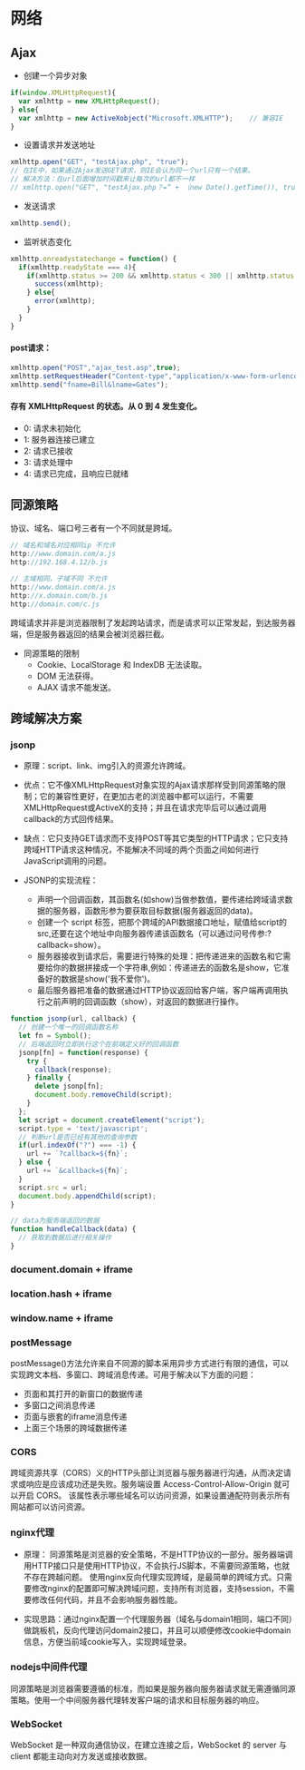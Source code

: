 # 网络

## Ajax

- 创建一个异步对象

```js
if(window.XMLHttpRequest){
  var xmlhttp = new XMLHttpRequest();
} else{
  var xmlhttp = new ActiveXobject("Microsoft.XMLHTTP");    // 兼容IE
}
```

- 设置请求并发送地址

```js
xmlhttp.open("GET", "testAjax.php", "true");
// 在IE中，如果通过Ajax发送GET请求，则IE会认为同一个url只有一个结果。
// 解决方法：在url后面增加时间戳来让每次的url都不一样
// xmlhttp.open("GET", "testAjax.php？=“ + （new Date().getTime()), true);
```

- 发送请求

```js
xmlhttp.send();
```

- 监听状态变化

```js
xmlhttp.onreadystatechange = function() {
  if(xmlhttp.readyState === 4){
    if(xmlhttp.status >= 200 && xmlhttp.status < 300 || xmlhttp.status === 304){
      success(xmlhttp);
    } else{
      error(xmlhttp);
    }
  }
}
```


#### post请求：

```js
xmlhttp.open("POST","ajax_test.asp",true);
xmlhttp.setRequestHeader("Content-type","application/x-www-form-urlencoded");
xmlhttp.send("fname=Bill&lname=Gates");
```

#### 存有 XMLHttpRequest 的状态。从 0 到 4 发生变化。

- 0: 请求未初始化
- 1: 服务器连接已建立
- 2: 请求已接收
- 3: 请求处理中
- 4: 请求已完成，且响应已就绪

## 同源策略

协议、域名、端口号三者有一个不同就是跨域。

```js
// 域名和域名对应相同ip 不允许
http://www.domain.com/a.js
http://192.168.4.12/b.js 

// 主域相同，子域不同 不允许
http://www.domain.com/a.js
http://x.domain.com/b.js
http://domain.com/c.js
```

跨域请求并非是浏览器限制了发起跨站请求，而是请求可以正常发起，到达服务器端，但是服务器返回的结果会被浏览器拦截。

- 同源策略的限制
  - Cookie、LocalStorage 和 IndexDB 无法读取。
  - DOM 无法获得。
  - AJAX 请求不能发送。

## 跨域解决方案

### jsonp

- 原理：script、link、img引入的资源允许跨域。

- 优点：它不像XMLHttpRequest对象实现的Ajax请求那样受到同源策略的限制；它的兼容性更好，在更加古老的浏览器中都可以运行，不需要XMLHttpRequest或ActiveX的支持；并且在请求完毕后可以通过调用callback的方式回传结果。

- 缺点：它只支持GET请求而不支持POST等其它类型的HTTP请求；它只支持跨域HTTP请求这种情况，不能解决不同域的两个页面之间如何进行JavaScript调用的问题。

- JSONP的实现流程：
  - 声明一个回调函数，其函数名(如show)当做参数值，要传递给跨域请求数据的服务器，函数形参为要获取目标数据(服务器返回的data)。
  - 创建一个 script 标签，把那个跨域的API数据接口地址，赋值给script的src,还要在这个地址中向服务器传递该函数名（可以通过问号传参:?callback=show）。
  - 服务器接收到请求后，需要进行特殊的处理：把传递进来的函数名和它需要给你的数据拼接成一个字符串,例如：传递进去的函数名是show，它准备好的数据是show('我不爱你')。
  - 最后服务器把准备的数据通过HTTP协议返回给客户端，客户端再调用执行之前声明的回调函数（show），对返回的数据进行操作。

```js
function jsonp(url, callback) {
  // 创建一个唯一的回调函数名称
  let fn = Symbol();
  // 后端返回时立即执行这个在前端定义好的回调函数
  jsonp[fn] = function(response) {
    try {
      callback(response);
    } finally {
      delete jsonp[fn];
      document.body.removeChild(script);
    }
  };
  let script = document.createElement("script");
  script.type = 'text/javascript';
  // 判断url是否已经有其他的查询参数
  if(url.indexOf("?") === -1) {
    url += `?callback=${fn}`;
  } else {
    url += `&callback=${fn}`;
  }
  script.src = url;
  document.body.appendChild(script);
}

// data为服务端返回的数据
function handleCallback(data) {
  // 获取到数据后进行相关操作
}
```

### document.domain + iframe

### location.hash + iframe

### window.name + iframe

### postMessage

postMessage()方法允许来自不同源的脚本采用异步方式进行有限的通信，可以实现跨文本档、多窗口、跨域消息传递。可用于解决以下方面的问题：

- 页面和其打开的新窗口的数据传递
- 多窗口之间消息传递
- 页面与嵌套的iframe消息传递
- 上面三个场景的跨域数据传递

### CORS

跨域资源共享（CORS）义的HTTP头部让浏览器与服务器进行沟通，从而决定请求或响应是应该成功还是失败。服务端设置 Access-Control-Allow-Origin 就可以开启 CORS。 该属性表示哪些域名可以访问资源，如果设置通配符则表示所有网站都可以访问资源。

### nginx代理

- 原理： 同源策略是浏览器的安全策略，不是HTTP协议的一部分。服务器端调用HTTP接口只是使用HTTP协议，不会执行JS脚本，不需要同源策略，也就不存在跨越问题。
使用nginx反向代理实现跨域，是最简单的跨域方式。只需要修改nginx的配置即可解决跨域问题，支持所有浏览器，支持session，不需要修改任何代码，并且不会影响服务器性能。

- 实现思路：通过nginx配置一个代理服务器（域名与domain1相同，端口不同）做跳板机，反向代理访问domain2接口，并且可以顺便修改cookie中domain信息，方便当前域cookie写入，实现跨域登录。

 ### nodejs中间件代理

同源策略是浏览器需要遵循的标准，而如果是服务器向服务器请求就无需遵循同源策略。使用一个中间服务器代理转发客户端的请求和目标服务器的响应。

### WebSocket

WebSocket 是一种双向通信协议，在建立连接之后，WebSocket 的 server 与 client 都能主动向对方发送或接收数据。
